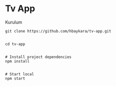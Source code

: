 # Tv App

Kurulum
```
git clone https://github.com/hbaykara/tv-app.git


cd tv-app


# Install project dependencies
npm install


# Start local
npm start
```